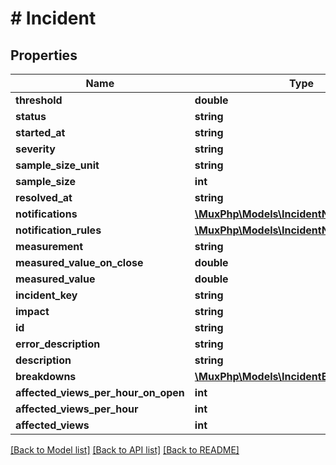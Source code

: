 # # Incident

## Properties

Name | Type | Description | Notes
------------ | ------------- | ------------- | -------------
**threshold** | **double** |  | [optional]
**status** | **string** |  | [optional]
**started_at** | **string** |  | [optional]
**severity** | **string** |  | [optional]
**sample_size_unit** | **string** |  | [optional]
**sample_size** | **int** |  | [optional]
**resolved_at** | **string** |  | [optional]
**notifications** | [**\MuxPhp\Models\IncidentNotification[]**](IncidentNotification.md) |  | [optional]
**notification_rules** | [**\MuxPhp\Models\IncidentNotificationRule[]**](IncidentNotificationRule.md) |  | [optional]
**measurement** | **string** |  | [optional]
**measured_value_on_close** | **double** |  | [optional]
**measured_value** | **double** |  | [optional]
**incident_key** | **string** |  | [optional]
**impact** | **string** |  | [optional]
**id** | **string** |  | [optional]
**error_description** | **string** |  | [optional]
**description** | **string** |  | [optional]
**breakdowns** | [**\MuxPhp\Models\IncidentBreakdown[]**](IncidentBreakdown.md) |  | [optional]
**affected_views_per_hour_on_open** | **int** |  | [optional]
**affected_views_per_hour** | **int** |  | [optional]
**affected_views** | **int** |  | [optional]

[[Back to Model list]](../../README.md#models) [[Back to API list]](../../README.md#endpoints) [[Back to README]](../../README.md)
